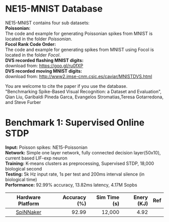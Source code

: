 NE15-MNIST Database
===================
NE15-MNIST contains four sub datasets:    
**Poissonian:**   
The code and example for generating Poissonian spikes from MNIST is located in the folder *Poissonian*.   
**Focol Rank Code Order:**   
The code and example for generating spikes from MNIST using Focol is located in the folder *Focol*.  
**DVS recorded flashing MNIST digits:**   
download from: https://goo.gl/ru0fXP   
**DVS recorded moving MNIST digits:**     
download from: http://www2.imse-cnm.csic.es/caviar/MNISTDVS.html  

You are welcome to cite the paper if you use the database.    
"Benchmarking Spike-Based Visual Recognition: a Dataset and Evaluation",    
Qian Liu, Garibaldi Pineda Garca, Evangelos Stromatias,Teresa Gotarredona, and Steve Furber   


Benchmark 1: Supervised Online STDP
===================================
**Input:** Poisson spikes: NE15-Poissonian  
**Network:** Simple one layer network, fully connected decision layer(50x10), current based LIF-exp neuron  
**Training:** K-means clusters as preprocessing, Supervised STDP, 18,000 biological second  
**Testing:** 5k Hz input rate, 1s per test and 200ms interval silence (in biological time)  
**Performance:** 92.99% accuracy, 13.82ms latency, 4.17M Sopbs  

| Hardware Platform                                                                                          | Accuracy (%) | Sim Time (s) | Enery (KJ)  | Ref                                                                         |
|:----------------------------------------------------------------------------------------------------------:| ------------:| ------------:| -----------:|  ---------------------------------------------------------------------------:|
| [SpiNNaker](http://ieeexplore.ieee.org/xpl/abstractAuthors.jsp?arnumber=6750072) | 92.99 | 12,000 | 4.92 | |
